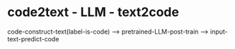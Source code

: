# code2text - LLM - text2code

code-construct-text(label-is-code) --> pretrained-LLM-post-train --> input-text-predict-code
